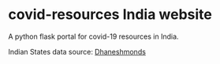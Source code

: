 # covid-resources India website
A python flask portal for covid-19 resources in India.

Indian States data source: [Dhaneshmonds](https://github.com/Dhaneshmonds/website-utilities/blob/pr/2/state-districts.json)